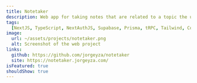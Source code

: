 ```yaml
---
title: Notetaker
description: Web app for taking notes that are related to a topic the user creates. Notes are written in markdown.
tags:
  [NextJS, TypeScript, NextAuthJS, Supabase, Prisma, tRPC, Tailwind, CodeMirror, DaisyUI, Vercel]
image:
  url: ~/assets/projects/notetaker.png
  alt: Screenshot of the web project
links:
  github: https://github.com/jorgeyza/notetaker
  site: https://notetaker.jorgeyza.com/
isFeatured: true
shouldShow: true
---
```

